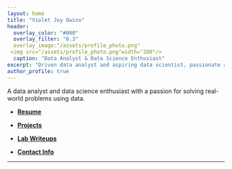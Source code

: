 ```yaml
---
layout: home
title: "Violet Joy Owino"
header:
  overlay_color: "#000"
  overlay_filter: "0.3"
  overlay_image:"/assets/profile_photo.png"
 <img src="/assets/profile_photo.png"width="200"/>
  caption: "Data Analyst & Data Science Enthusiast"
excerpt: "Driven data analyst and aspiring data scientist, passionate about innovation, continuous learning, and delivering impactful insights through data."
author_profile: true
---
```

 A data analyst and data science enthusiast with a passion for solving real-world problems using data. 
- **[Resume](resume)**
   
- **[Projects](projects)**
   
- **[Lab Writeups](labs)**
- **[Contact Info](contact)**


---
